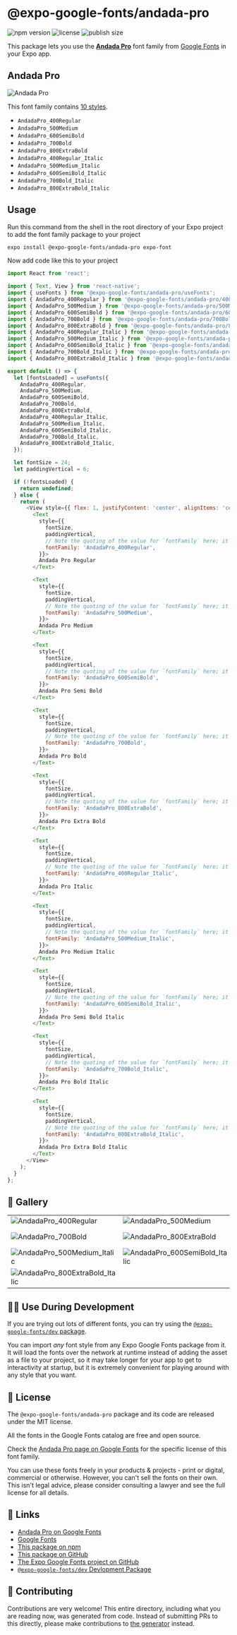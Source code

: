 # @expo-google-fonts/andada-pro

![npm version](https://flat.badgen.net/npm/v/@expo-google-fonts/andada-pro)
![license](https://flat.badgen.net/github/license/expo/google-fonts)
![publish size](https://flat.badgen.net/packagephobia/install/@expo-google-fonts/andada-pro)

This package lets you use the [**Andada Pro**](https://fonts.google.com/specimen/Andada+Pro) font family from [Google Fonts](https://fonts.google.com/) in your Expo app.

## Andada Pro

![Andada Pro](./font-family.png)

This font family contains [10 styles](#-gallery).

- `AndadaPro_400Regular`
- `AndadaPro_500Medium`
- `AndadaPro_600SemiBold`
- `AndadaPro_700Bold`
- `AndadaPro_800ExtraBold`
- `AndadaPro_400Regular_Italic`
- `AndadaPro_500Medium_Italic`
- `AndadaPro_600SemiBold_Italic`
- `AndadaPro_700Bold_Italic`
- `AndadaPro_800ExtraBold_Italic`

## Usage

Run this command from the shell in the root directory of your Expo project to add the font family package to your project
```sh
expo install @expo-google-fonts/andada-pro expo-font
```

Now add code like this to your project
```js
import React from 'react';

import { Text, View } from 'react-native';
import { useFonts } from '@expo-google-fonts/andada-pro/useFonts';
import { AndadaPro_400Regular } from '@expo-google-fonts/andada-pro/400Regular';
import { AndadaPro_500Medium } from '@expo-google-fonts/andada-pro/500Medium';
import { AndadaPro_600SemiBold } from '@expo-google-fonts/andada-pro/600SemiBold';
import { AndadaPro_700Bold } from '@expo-google-fonts/andada-pro/700Bold';
import { AndadaPro_800ExtraBold } from '@expo-google-fonts/andada-pro/800ExtraBold';
import { AndadaPro_400Regular_Italic } from '@expo-google-fonts/andada-pro/400Regular_Italic';
import { AndadaPro_500Medium_Italic } from '@expo-google-fonts/andada-pro/500Medium_Italic';
import { AndadaPro_600SemiBold_Italic } from '@expo-google-fonts/andada-pro/600SemiBold_Italic';
import { AndadaPro_700Bold_Italic } from '@expo-google-fonts/andada-pro/700Bold_Italic';
import { AndadaPro_800ExtraBold_Italic } from '@expo-google-fonts/andada-pro/800ExtraBold_Italic';

export default () => {
  let [fontsLoaded] = useFonts({
    AndadaPro_400Regular,
    AndadaPro_500Medium,
    AndadaPro_600SemiBold,
    AndadaPro_700Bold,
    AndadaPro_800ExtraBold,
    AndadaPro_400Regular_Italic,
    AndadaPro_500Medium_Italic,
    AndadaPro_600SemiBold_Italic,
    AndadaPro_700Bold_Italic,
    AndadaPro_800ExtraBold_Italic,
  });

  let fontSize = 24;
  let paddingVertical = 6;

  if (!fontsLoaded) {
    return undefined;
  } else {
    return (
      <View style={{ flex: 1, justifyContent: 'center', alignItems: 'center' }}>
        <Text
          style={{
            fontSize,
            paddingVertical,
            // Note the quoting of the value for `fontFamily` here; it expects a string!
            fontFamily: 'AndadaPro_400Regular',
          }}>
          Andada Pro Regular
        </Text>

        <Text
          style={{
            fontSize,
            paddingVertical,
            // Note the quoting of the value for `fontFamily` here; it expects a string!
            fontFamily: 'AndadaPro_500Medium',
          }}>
          Andada Pro Medium
        </Text>

        <Text
          style={{
            fontSize,
            paddingVertical,
            // Note the quoting of the value for `fontFamily` here; it expects a string!
            fontFamily: 'AndadaPro_600SemiBold',
          }}>
          Andada Pro Semi Bold
        </Text>

        <Text
          style={{
            fontSize,
            paddingVertical,
            // Note the quoting of the value for `fontFamily` here; it expects a string!
            fontFamily: 'AndadaPro_700Bold',
          }}>
          Andada Pro Bold
        </Text>

        <Text
          style={{
            fontSize,
            paddingVertical,
            // Note the quoting of the value for `fontFamily` here; it expects a string!
            fontFamily: 'AndadaPro_800ExtraBold',
          }}>
          Andada Pro Extra Bold
        </Text>

        <Text
          style={{
            fontSize,
            paddingVertical,
            // Note the quoting of the value for `fontFamily` here; it expects a string!
            fontFamily: 'AndadaPro_400Regular_Italic',
          }}>
          Andada Pro Italic
        </Text>

        <Text
          style={{
            fontSize,
            paddingVertical,
            // Note the quoting of the value for `fontFamily` here; it expects a string!
            fontFamily: 'AndadaPro_500Medium_Italic',
          }}>
          Andada Pro Medium Italic
        </Text>

        <Text
          style={{
            fontSize,
            paddingVertical,
            // Note the quoting of the value for `fontFamily` here; it expects a string!
            fontFamily: 'AndadaPro_600SemiBold_Italic',
          }}>
          Andada Pro Semi Bold Italic
        </Text>

        <Text
          style={{
            fontSize,
            paddingVertical,
            // Note the quoting of the value for `fontFamily` here; it expects a string!
            fontFamily: 'AndadaPro_700Bold_Italic',
          }}>
          Andada Pro Bold Italic
        </Text>

        <Text
          style={{
            fontSize,
            paddingVertical,
            // Note the quoting of the value for `fontFamily` here; it expects a string!
            fontFamily: 'AndadaPro_800ExtraBold_Italic',
          }}>
          Andada Pro Extra Bold Italic
        </Text>
      </View>
    );
  }
};

```

## 🔡 Gallery


||||
|-|-|-|
|![AndadaPro_400Regular](./AndadaPro_400Regular.ttf.png)|![AndadaPro_500Medium](./AndadaPro_500Medium.ttf.png)|![AndadaPro_600SemiBold](./AndadaPro_600SemiBold.ttf.png)||
|![AndadaPro_700Bold](./AndadaPro_700Bold.ttf.png)|![AndadaPro_800ExtraBold](./AndadaPro_800ExtraBold.ttf.png)|![AndadaPro_400Regular_Italic](./AndadaPro_400Regular_Italic.ttf.png)||
|![AndadaPro_500Medium_Italic](./AndadaPro_500Medium_Italic.ttf.png)|![AndadaPro_600SemiBold_Italic](./AndadaPro_600SemiBold_Italic.ttf.png)|![AndadaPro_700Bold_Italic](./AndadaPro_700Bold_Italic.ttf.png)||
|![AndadaPro_800ExtraBold_Italic](./AndadaPro_800ExtraBold_Italic.ttf.png)||||


## 👩‍💻 Use During Development

If you are trying out lots of different fonts, you can try using the [`@expo-google-fonts/dev` package](https://github.com/expo/google-fonts/tree/master/font-packages/dev#readme).

You can import *any* font style from any Expo Google Fonts package from it. It will load the fonts
over the network at runtime instead of adding the asset as a file to your project, so it may take longer
for your app to get to interactivity at startup, but it is extremely convenient
for playing around with any style that you want.

## 📖 License

The `@expo-google-fonts/andada-pro` package and its code are released under the MIT license.

All the fonts in the Google Fonts catalog are free and open source.

Check the [Andada Pro page on Google Fonts](https://fonts.google.com/specimen/Andada+Pro) for the specific license of this font family.

You can use these fonts freely in your products & projects - print or digital, commercial or otherwise. However, you can't sell the fonts on their own. This isn't legal advice, please consider consulting a lawyer and see the full license for all details.

## 🔗 Links

- [Andada Pro on Google Fonts](https://fonts.google.com/specimen/Andada+Pro)
- [Google Fonts](https://fonts.google.com/)
- [This package on npm](https://www.npmjs.com/package/@expo-google-fonts/andada-pro)
- [This package on GitHub](https://github.com/expo/google-fonts/tree/master/font-packages/andada-pro)
- [The Expo Google Fonts project on GitHub](https://github.com/expo/google-fonts)
- [`@expo-google-fonts/dev` Devlopment Package](https://github.com/expo/google-fonts/tree/master/font-packages/dev)

## 🤝 Contributing

Contributions are very welcome! This entire directory, including what you are reading now, was generated from code. Instead of submitting PRs to this directly, please make contributions to [the generator](https://github.com/expo/google-fonts/tree/master/packages/generator) instead.
